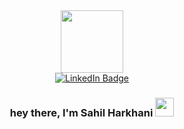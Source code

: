 <div id="header" align="center">
  <img src = "https://media.giphy.com/media/qgQUggAC3Pfv687qPC/giphy.gif" width="100" >
</div>
<div id="badges" align="center">
  <a href="www.linkedin.com/in/sahil-harkhani-59a124235">
    <img src="https://img.shields.io/badge/LinkedIn-blue?style=for-the-badge&logo=linkedin&logoColor=white" alt="LinkedIn Badge"/>
  </a>
</div>
<div id = "counter" align = "center">
<img src="https://komarev.com/ghpvc/?username=sahilharhani56&style=flat-square&color=blue" alt=""/>
</div>
<h3 align = "center">
  hey there, I'm Sahil Harkhani
  <img src="https://media.giphy.com/media/hvRJCLFzcasrR4ia7z/giphy.gif" width="30px"/>
</h3>
